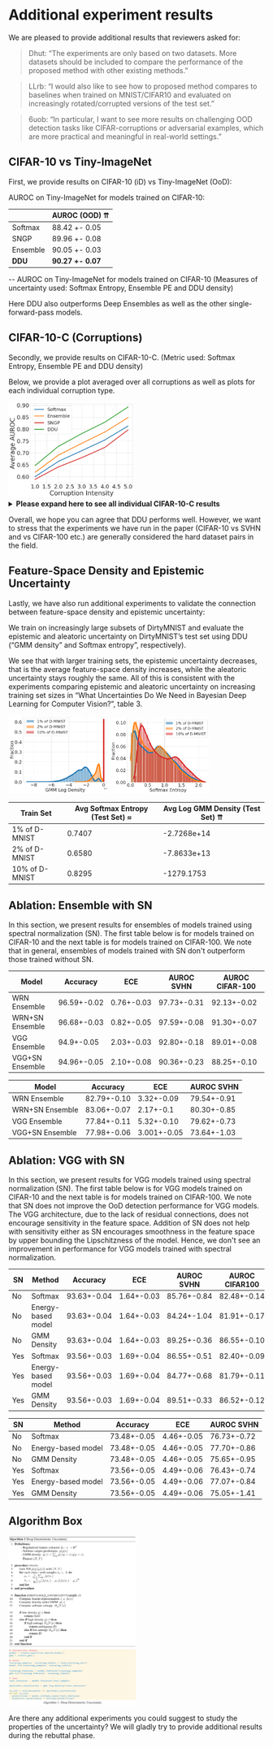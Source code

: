 # Additional experiment results

We are pleased to provide additional results that reviewers asked for:

> Dhut: “The experiments are only based on two datasets. More datasets should be included to compare the performance of the proposed method with other existing methods.”

> LLrb: “I would also like to see how to proposed method compares to baselines when trained on MNIST/CIFAR10 and evaluated on increasingly rotated/corrupted versions of the test set.”

> 6uob: “In particular, I want to see more results on challenging OOD detection tasks like CIFAR-corruptions or adversarial examples, which are more practical and meaningful in real-world settings.”

## CIFAR-10 vs Tiny-ImageNet

First, we provide results on CIFAR-10 (iD) vs Tiny-ImageNet (OoD):

AUROC on Tiny-ImageNet for models trained on CIFAR-10:

|          | AUROC (OOD) ⇈  |
|----------|---------------|
| Softmax  | 88.42 +- 0.05 |
| SNGP     | 89.96 +- 0.08 |
| Ensemble | 90.05 +- 0.03 |
| **DDU**  | **90.27 +- 0.07** |

-- AUROC on Tiny-ImageNet for models trained on CIFAR-10
(Measures of uncertainty used: Softmax Entropy, Ensemble PE and DDU density)

Here DDU also outperforms Deep Ensembles as well as the other single-forward-pass models.

## CIFAR-10-C (Corruptions)

Secondly, we provide results on CIFAR-10-C. (Metric used: Softmax Entropy, Ensemble PE and DDU density)

Below, we provide a plot averaged over all corruptions as well as plots for each individual corruption type.

<span>
<img src="https://github.com/2RDOIOonlL/2RDOIOonlL/blob/main/cifar10_c.png" width="49%">
<details>
  <summary><strong>Please expand here to see all individual CIFAR-10-C results</strong></summary>
  <img src="https://github.com/2RDOIOonlL/2RDOIOonlL/blob/main/cifar10_c_brightness.png" width="39%">
  <img src="https://github.com/2RDOIOonlL/2RDOIOonlL/blob/main/cifar10_c_contrast.png" width="39%">
  <img src="https://github.com/2RDOIOonlL/2RDOIOonlL/blob/main/cifar10_c_defocus_blur.png" width="39%">
  <img src="https://github.com/2RDOIOonlL/2RDOIOonlL/blob/main/cifar10_c_elastic_transform.png" width="39%">
  <img src="https://github.com/2RDOIOonlL/2RDOIOonlL/blob/main/cifar10_c_fog.png" width="39%">
  <img src="https://github.com/2RDOIOonlL/2RDOIOonlL/blob/main/cifar10_c_frost.png" width="39%">
  <img src="https://github.com/2RDOIOonlL/2RDOIOonlL/blob/main/cifar10_c_gaussian_blur.png" width="39%">
  <img src="https://github.com/2RDOIOonlL/2RDOIOonlL/blob/main/cifar10_c_gaussian_noise.png" width="39%">
  <img src="https://github.com/2RDOIOonlL/2RDOIOonlL/blob/main/cifar10_c_glass_blur.png" width="39%">
  <img src="https://github.com/2RDOIOonlL/2RDOIOonlL/blob/main/cifar10_c_impulse_noise.png" width="39%">
  <img src="https://github.com/2RDOIOonlL/2RDOIOonlL/blob/main/cifar10_c_jpeg_compression.png" width="39%">
  <img src="https://github.com/2RDOIOonlL/2RDOIOonlL/blob/main/cifar10_c_motion_blur.png" width="39%">
  <img src="https://github.com/2RDOIOonlL/2RDOIOonlL/blob/main/cifar10_c_pixelate.png" width="39%">
  <img src="https://github.com/2RDOIOonlL/2RDOIOonlL/blob/main/cifar10_c_saturate.png" width="39%">
  <img src="https://github.com/2RDOIOonlL/2RDOIOonlL/blob/main/cifar10_c_shot_noise.png" width="39%">
  <img src="https://github.com/2RDOIOonlL/2RDOIOonlL/blob/main/cifar10_c_snow.png" width="39%">
  <img src="https://github.com/2RDOIOonlL/2RDOIOonlL/blob/main/cifar10_c_spatter.png" width="39%">
  <img src="https://github.com/2RDOIOonlL/2RDOIOonlL/blob/main/cifar10_c_speckle_noise.png" width="39%">
  <img src="https://github.com/2RDOIOonlL/2RDOIOonlL/blob/main/cifar10_c_zoom_blur.png" width="39%">
</details>
</span>

Overall, we hope you can agree that DDU performs well. However, we want to stress that the experiments we have run in the paper (CIFAR-10 vs SVHN and vs CIFAR-100 etc.) are generally considered the hard dataset pairs in the field.

## Feature-Space Density and Epistemic Uncertainty

Lastly, we have also run additional experiments to validate the connection between feature-space density and epistemic uncertainty:

We train on increasingly large subsets of DirtyMNIST and evaluate the epistemic and aleatoric uncertainty on DirtyMNIST’s test set using DDU (“GMM density” and Softmax entropy”, respectively).

We see that with larger training sets, the epistemic uncertainty decreases, that is the average feature-space density increases, while the aleatoric uncertainty stays roughly the same.
All of this is consistent with the experiments comparing epistemic and aleatoric uncertainty on increasing training set sizes in “What Uncertainties Do We Need in Bayesian Deep Learning for Computer Vision?”, table 3.

<span>
<img src="https://github.com/2RDOIOonlL/2RDOIOonlL/blob/main/gmm_density.png" width="39%">
<img src="https://github.com/2RDOIOonlL/2RDOIOonlL/blob/main/softmax_entropy.png" width="39%">
</span>

|  Train Set  | Avg Softmax Entropy (Test Set) ≈ | Avg Log GMM Density (Test Set) ⇈ |
|-----------------|-------------------------|-------------------------|
| 1% of D-MNIST   |                  0.7407 | -2.7268e+14             |
| 2% of D-MNIST   |                  0.6580 | -7.8633e+13             |
| 10% of D-MNIST  |                  0.8295 | -1279.1753              |


## Ablation: Ensemble with SN

In this section, we present results for ensembles of models trained using spectral normalization (SN). The first table below is for models trained on CIFAR-10 and the next table is for models trained on CIFAR-100. We note that in general, ensembles of models trained with SN don't outperform those trained without SN.

|     Model       |  Accuracy   |    ECE     | AUROC SVHN  | AUROC CIFAR-100 |
|-----------------|-------------|------------|-------------|-----------------|
| WRN Ensemble    | 96.59+-0.02 | 0.76+-0.03 | 97.73+-0.31 | 92.13+-0.02     |
| WRN+SN Ensemble | 96.68+-0.03 | 0.82+-0.05 | 97.59+-0.08 | 91.30+-0.07     |
| VGG Ensemble    | 94.9+-0.05  | 2.03+-0.03 | 92.80+-0.18 | 89.01+-0.08     |
| VGG+SN Ensemble | 94.96+-0.05 | 2.10+-0.08 | 90.36+-0.23 | 88.25+-0.10     |


|     Model       |  Accuracy   |     ECE     | AUROC SVHN  |
|-----------------|-------------|-------------|-------------|
| WRN Ensemble    | 82.79+-0.10 | 3.32+-0.09  | 79.54+-0.91 |
| WRN+SN Ensemble | 83.06+-0.07 | 2.17+-0.1   | 80.30+-0.85 |
| VGG Ensemble    | 77.84+-0.11 | 5.32+-0.10  | 79.62+-0.73 |
| VGG+SN Ensemble | 77.98+-0.06 | 3.001+-0.05 | 73.64+-1.03 |


## Ablation: VGG with SN

In this section, we present results for VGG models trained using spectral normalization (SN). The first table below is for VGG models trained on CIFAR-10 and the next table is for models trained on CIFAR-100. We note that SN does not improve the OoD detection performance for VGG models. The VGG architecture, due to the lack of residual connections, does not encourage sensitivity in the feature space. Addition of SN does not help with sensitivity either as SN encourages smoothness in the feature space by upper bounding the Lipschitzness of the model. Hence, we don't see an improvement in performance for VGG models trained with spectral normalization.

| SN  |       Method       |  Accuracy   |    ECE     | AUROC SVHN  | AUROC CIFAR100 |
|-----|--------------------|-------------|------------|-------------|----------------|
| No  | Softmax            | 93.63+-0.04 | 1.64+-0.03 | 85.76+-0.84 | 82.48+-0.14    |
| No  | Energy-based model | 93.63+-0.04 | 1.64+-0.03 | 84.24+-1.04 | 81.91+-0.17    |
| No  | GMM Density        | 93.63+-0.04 | 1.64+-0.03 | 89.25+-0.36 | 86.55+-0.10    |
| Yes | Softmax            | 93.56+-0.03 | 1.69+-0.04 | 86.55+-0.51 | 82.40+-0.09    |
| Yes | Energy-based model | 93.56+-0.03 | 1.69+-0.04 | 84.77+-0.68 | 81.79+-0.11    |
| Yes | GMM Density        | 93.56+-0.03 | 1.69+-0.04 | 89.51+-0.33 | 86.52+-0.12    |


| SN  |       Method       |  Accuracy   |    ECE     | AUROC SVHN  |
|-----|--------------------|-------------|------------|-------------|
| No  | Softmax            | 73.48+-0.05 | 4.46+-0.05 | 76.73+-0.72 |
| No  | Energy-based model | 73.48+-0.05 | 4.46+-0.05 | 77.70+-0.86 |
| No  | GMM Density        | 73.48+-0.05 | 4.46+-0.05 | 75.65+-0.95 |
| Yes | Softmax            | 73.56+-0.05 | 4.49+-0.06 | 76.43+-0.74 |
| Yes | Energy-based model | 73.56+-0.05 | 4.49+-0.06 | 77.07+-0.84 |
| Yes | GMM Density        | 73.56+-0.05 | 4.49+-0.06 | 75.05+-1.41 |

## Algorithm Box

<span>
<img src="https://github.com/2RDOIOonlL/2RDOIOonlL/blob/main/ddu_algorithm.PNG" width="50%">
</span>

<span>
<img src="https://github.com/2RDOIOonlL/2RDOIOonlL/blob/main/ddu_pseudocode.PNG" width="50%">
</span>

Are there any additional experiments you could suggest to study the properties of the uncertainty? We will gladly try to provide additional results during the rebuttal phase.
